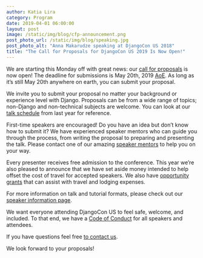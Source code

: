 ```yaml
---
author: Katia Lira
category: Program
date: 2019-04-01 06:00:00
layout: post
image: /static/img/blog/cfp-announcement.png
post_photo_url: /static/img/blog/speaking.jpg
post_photo_alt: "Anna Makarudze speaking at DjangoCon US 2018"
title: "The Call for Proposals for DjangoCon US 2019 Is Now Open!"
---
```

We are starting this Monday off with great news: our [call for proposals](https://www.papercall.io/djangocon-us-2019) is now open! The deadline for submissions is May 20th, 2019 [AoE](https://time.is/compare/0000_21_May_2019_in_Anywhere_on_Earth). As long as it’s still May 20th anywhere on earth, you can submit your proposal.

We invite you to submit your proposal no matter your background or experience level with Django. Proposals can be from a wide range of topics; non-Django and non-technical subjects are welcome. You can look at our [talk schedule](https://2018.djangocon.us/talks/) from last year for reference.

First-time speakers are encouraged! Do you have an idea but don’t know how to submit it? We have experienced speaker mentors who can guide you through the process, from writing the proposal to preparing and presenting the talk. Please contact one of our amazing [speaker mentors](https://2019.djangocon.us/speaking/speaker-resources/) to help you on your way.

Every presenter receives free admission to the conference. This year we’re also pleased to announce that we have set aside money intended to help offset the cost of travel for accepted speakers. We also have [opportunity grants](https://2019.djangocon.us/opportunity-grants/) that can assist with travel and lodging expenses.

For more information on talk and tutorial formats, please check out our [speaker information page](https://2019.djangocon.us/speaking/).

We want everyone attending DjangoCon US to feel safe, welcome, and included. To that end, we have a [Code of Conduct](https://2019.djangocon.us/conduct/) for all speakers and attendees.

If you have questions feel free [to contact us](mailto:hello@djangocon.us).

We look forward to your proposals!
